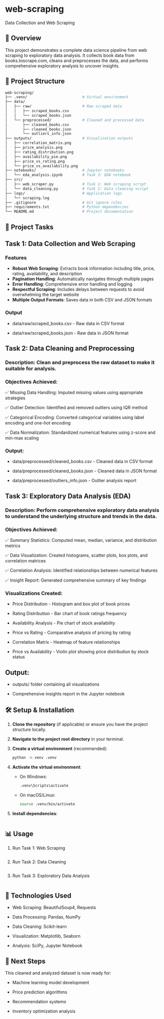 # web-scraping

Data Collection and Web Scraping

## 📌 Overview

This project demonstrates a complete data science pipeline from web scraping to exploratory data analysis. It collects book data from books.toscrape.com, cleans and preprocesses the data, and performs comprehensive exploratory analysis to uncover insights.

## 📂 Project Structure

```bash
web-scraping/
├── .venv/                         # Virtual environment
├── data/
│   ├── raw/                       # Raw scraped data
│   │   ├── scraped_books.csv
│   │   └── scraped_books.json
│   └── preprocessed/              # Cleaned and processed data
│       ├── cleaned_books.csv
│       ├── cleaned_books.json
│       └── outliers_info.json
├── outputs/                       # Visualization outputs
│   ├── correlation_matrix.png
│   ├── price_analysis.png
│   ├── rating_distribution.png
│   ├── availability_pie.png
│   ├── price_vs_rating.png
│   └── price_vs_availability.png
├── notebooks/                     # Jupyter notebooks
│   └── eda_analysis.ipynb         # Task 3: EDA notebook
├── src/
│   ├── web_scraper.py             # Task 1: Web scraping script
│   └── data_cleaning.py           # Task 2: Data cleaning script
├── logs/                          # Application logs
│   └── scraping.log
├── .gitignore                     # Git ignore rules
├── requirements.txt               # Python dependencies
└── README.md                      # Project documentation
```

## 🚀 Project Tasks

## Task 1: Data Collection and Web Scraping

### Features

- **Robust Web Scraping**: Extracts book information including title, price, rating, availability, and description
- **Pagination Handling**: Automatically navigates through multiple pages
- **Error Handling**: Comprehensive error handling and logging
- **Respectful Scraping**: Includes delays between requests to avoid overwhelming the target website
- **Multiple Output Formats**: Saves data in both CSV and JSON formats

### Output

- data/raw/scraped_books.csv - Raw data in CSV format

- data/raw/scraped_books.json - Raw data in JSON format

## Task 2: Data Cleaning and Preprocessing

### Description: Clean and preprocess the raw dataset to make it suitable for analysis.

### Objectives Achieved:

✅ Missing Data Handling: Imputed missing values using appropriate strategies

✅ Outlier Detection: Identified and removed outliers using IQR method

✅ Categorical Encoding: Converted categorical variables using label encoding and one-hot encoding

✅ Data Normalization: Standardized numerical features using z-score and min-max scaling

### Output:

- data/preprocessed/cleaned_books.csv - Cleaned data in CSV format

- data/preprocessed/cleaned_books.json - Cleaned data in JSON format

- data/preprocessed/outliers_info.json - Outlier analysis report

## Task 3: Exploratory Data Analysis (EDA)

### Description: Perform comprehensive exploratory data analysis to understand the underlying structure and trends in the data.

### Objectives Achieved:

✅ Summary Statistics: Computed mean, median, variance, and distribution metrics

✅ Data Visualization: Created histograms, scatter plots, box plots, and correlation matrices

✅ Correlation Analysis: Identified relationships between numerical features

✅ Insight Report: Generated comprehensive summary of key findings

### Visualizations Created:

- Price Distribution - Histogram and box plot of book prices

- Rating Distribution - Bar chart of book ratings frequency

- Availability Analysis - Pie chart of stock availability

- Price vs Rating - Comparative analysis of pricing by rating

- Correlation Matrix - Heatmap of feature relationships

- Price vs Availability - Violin plot showing price distribution by stock status

## Output:

- outputs/ folder containing all visualizations

- Comprehensive insights report in the Jupyter notebook

## 🛠️ Setup & Installation

1.  **Clone the repository** (if applicable) or ensure you have the project structure locally.
2.  **Navigate to the project root directory** in your terminal.
3.  **Create a virtual environment** (recommended):
    ```bash
    python -m venv .venv
    ```
4.  **Activate the virtual environment**:
    - On Windows:
      ```bash
      .venv\Scripts\activate
      ```
    - On macOS/Linux:
      ```bash
      source .venv/bin/activate
      ```
5.  **Install dependencies**:

    ```bash pip install -r requirements.txt

    ```

## 📊 Usage

1. Run Task 1: Web Scraping

   ```bash python src/web_scraper.py

   ```

2. Run Task 2: Data Cleaning

   ```bash python src/data_cleaning.py

   ```

3. Run Task 3: Exploratory Data Analysis

   ```bash jupyter notebook notebooks/eda_analysis.ipynb

   ```

## 🔧 Technologies Used

- Web Scraping: BeautifulSoup4, Requests

- Data Processing: Pandas, NumPy

- Data Cleaning: Scikit-learn

- Visualization: Matplotlib, Seaborn

- Analysis: SciPy, Jupyter Notebook

## 🎯 Next Steps

This cleaned and analyzed dataset is now ready for:

- Machine learning model development

- Price prediction algorithms

- Recommendation systems

- Inventory optimization analysis
